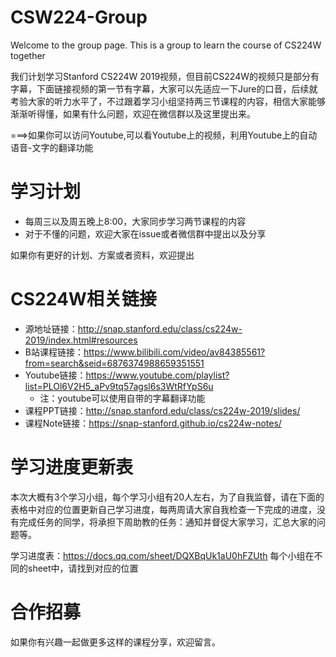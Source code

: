 # CSW224-Group
Welcome to the group page. This is a group to learn the course of CS224W together

我们计划学习Stanford CS224W 2019视频，但目前CS224W的视频只是部分有字幕，下面链接视频的第一节有字幕，大家可以先适应一下Jure的口音，后续就考验大家的听力水平了，不过跟着学习小组坚持两三节课程的内容，相信大家能够渐渐听得懂，如果有什么问题，欢迎在微信群以及这里提出来。

===>如果你可以访问Youtube,可以看Youtube上的视频，利用Youtube上的自动语音-文字的翻译功能

# 学习计划
- 每周三以及周五晚上8:00，大家同步学习两节课程的内容
- 对于不懂的问题，欢迎大家在issue或者微信群中提出以及分享

如果你有更好的计划、方案或者资料，欢迎提出

# CS224W相关链接

- 源地址链接：http://snap.stanford.edu/class/cs224w-2019/index.html#resources
- B站课程链接：https://www.bilibili.com/video/av84385561?from=search&seid=6876374988659351551
- Youtube链接：https://www.youtube.com/playlist?list=PLOl6V2H5_aPv9tq57agsl6s3WtRfYpS6u
  - 注：youtube可以使用自带的字幕翻译功能
- 课程PPT链接：http://snap.stanford.edu/class/cs224w-2019/slides/
- 课程Note链接：https://snap-stanford.github.io/cs224w-notes/

# 学习进度更新表

本次大概有3个学习小组，每个学习小组有20人左右，为了自我监督，请在下面的表格中对应的位置更新自己学习进度，每两周请大家自我检查一下完成的进度，没有完成任务的同学，将承担下周助教的任务：通知并督促大家学习，汇总大家的问题等。

学习进度表：https://docs.qq.com/sheet/DQXBqUk1aU0hFZUth
每个小组在不同的sheet中，请找到对应的位置

# 合作招募

如果你有兴趣一起做更多这样的课程分享，欢迎留言。
